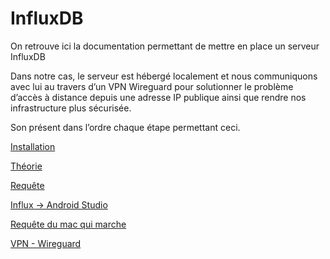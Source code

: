 # InfluxDB

On retrouve ici la documentation permettant de mettre en place un serveur InfluxDB 

Dans notre cas, le serveur est hébergé localement et nous communiquons avec lui au travers d’un VPN Wireguard pour solutionner le problème d’accès à distance depuis une adresse IP publique ainsi que rendre nos infrastructure plus sécurisée. 

Son présent dans l’ordre chaque étape permettant ceci.

[Installation](InfluxDB%20Documentation/Installation.md)

[Théorie](InfluxDB%20Documentation/Théorie.md)

[Requête](InfluxDB%20Documentation/Requête.md)

[Influx → Android Studio](InfluxDB%20Documentation/Influx%20→%20Android%20Studio.md)

[Requête du mac qui marche](InfluxDB%20Documentation/Requête%20du%20mac%20qui%20marche.md)

[VPN - Wireguard](InfluxDB%20Documentation/VPN%20-%20Wireguard.md)
